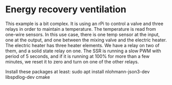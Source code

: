 # Energy recovery ventilation

This example is a bit complex. It is using an rPi to control a valve and three relays in order to maintain a temperature. The temperature
is read from one-wire sensors. In this use case, there is one temp sensor at the input, one at the output, and one between the mixing valve and the electric heater.
The electric heater has three heater elements. We have a relay on two of them, and a solid state relay on one. The SSR is running a slow PWM with period of 5 seconds, and if it is running at 100% for more than a few minutes, we reset it to zero and turn on one of the other relays.


Install these packages at least:
sudo apt install nlohmann-json3-dev libspdlog-dev cmake

